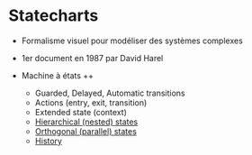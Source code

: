# Statecharts

- Formalisme visuel pour modéliser des systèmes complexes
- 1er document en 1987 par David Harel

- Machine à états ++
  - Guarded, Delayed, Automatic transitions
  - Actions (entry, exit, transition)
  - Extended state (context)
  - [Hierarchical (nested) states](https://stately.ai/viz/d3aeda4f-7f8e-44df-bdf9-dd3cdafb3312)
  - [Orthogonal (parallel) states](https://stately.ai/viz/9eb9c189-254d-4c87-827a-fab0c2f71508)
  - [History](https://stately.ai/viz/4064ae9f-c586-4e1c-ab38-06619d3ac467)
